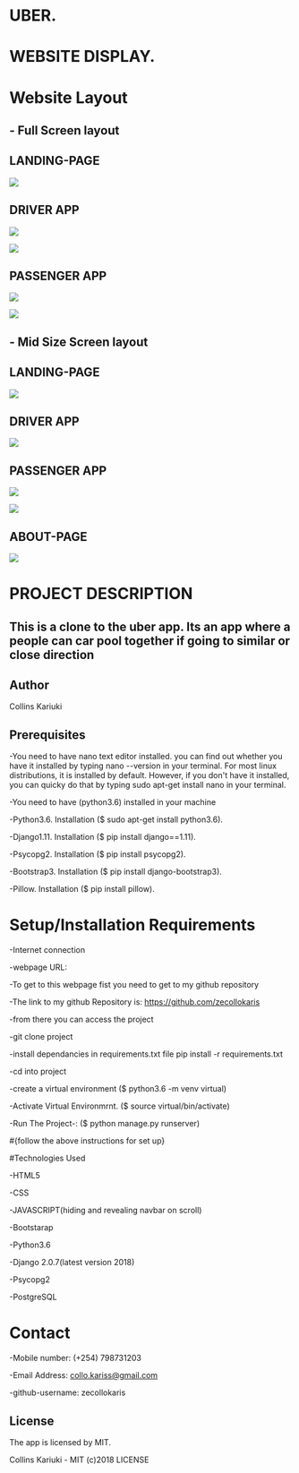 

#                                                       UBER.


#                                                  WEBSITE DISPLAY.
# Website Layout


## - Full Screen layout


##      LANDING-PAGE
![](spec.md/Disp1.png)



##        DRIVER APP
![](spec.md/Disp3.png)

![](spec.md/Disp5.png)



##     PASSENGER APP
![](spec.md/Disp6.png)

![](spec.md/Disp8.png)





## - Mid Size Screen layout

##      LANDING-PAGE
![](spec.md/Disp2.png)



##        DRIVER APP
![](spec.md/Disp4.png)



##     PASSENGER APP
![](spec.md/Disp9.png)

![](spec.md/Disp10.png)



##      ABOUT-PAGE
![](spec.md/about.png)



#  PROJECT DESCRIPTION

##  This is a clone to the uber app. Its an app where a people can car pool together if going to similar or close direction


## Author
Collins Kariuki

## Prerequisites
-You need to have nano text editor installed. you can find out whether you have it installed by typing nano --version in your terminal. For most linux distributions, it is installed by default. However, if you don't have it installed, you can quicky do that by typing sudo apt-get install nano in your terminal.

-You need to have (python3.6) installed in your machine

-Python3.6. Installation ($ sudo apt-get install python3.6).

-Django1.11. Installation ($ pip install django==1.11).

-Psycopg2. Installation ($ pip install psycopg2).

-Bootstrap3. Installation ($ pip install django-bootstrap3).

-Pillow. Installation ($ pip install pillow).

# Setup/Installation Requirements

-Internet connection

-webpage URL:

-To get to this webpage fist you need to get to my github repository

-The link to my github Repository is: https://github.com/zecollokaris

-from there you can access the project

-git clone project

-install dependancies in requirements.txt file pip install -r requirements.txt

-cd into project

-create a virtual environment ($ python3.6 -m venv virtual)

-Activate Virtual Environmrnt. ($ source virtual/bin/activate)

-Run The Project-: ($ python manage.py runserver)

#{follow the above instructions for set up}

#Technologies Used

-HTML5

-CSS

-JAVASCRIPT(hiding and revealing navbar on scroll)

-Bootstarap

-Python3.6

-Django 2.0.7(latest version 2018)

-Psycopg2

-PostgreSQL

# Contact

-Mobile number: (+254) 798731203

-Email Address: collo.kariss@gmail.com

-github-username: zecollokaris

## License
The app is licensed by MIT.

Collins Kariuki - MIT (c)2018 LICENSE